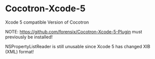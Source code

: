 Cocotron-Xcode-5
================

Xcode 5 compatible Version of Cocotron

NOTE:
https://github.com/forensix/Cocotron-Xcode-5-Plugin must previously be installed!

NSPropertyListReader is still unusable since Xcode 5 has changed XIB (XML) format!
